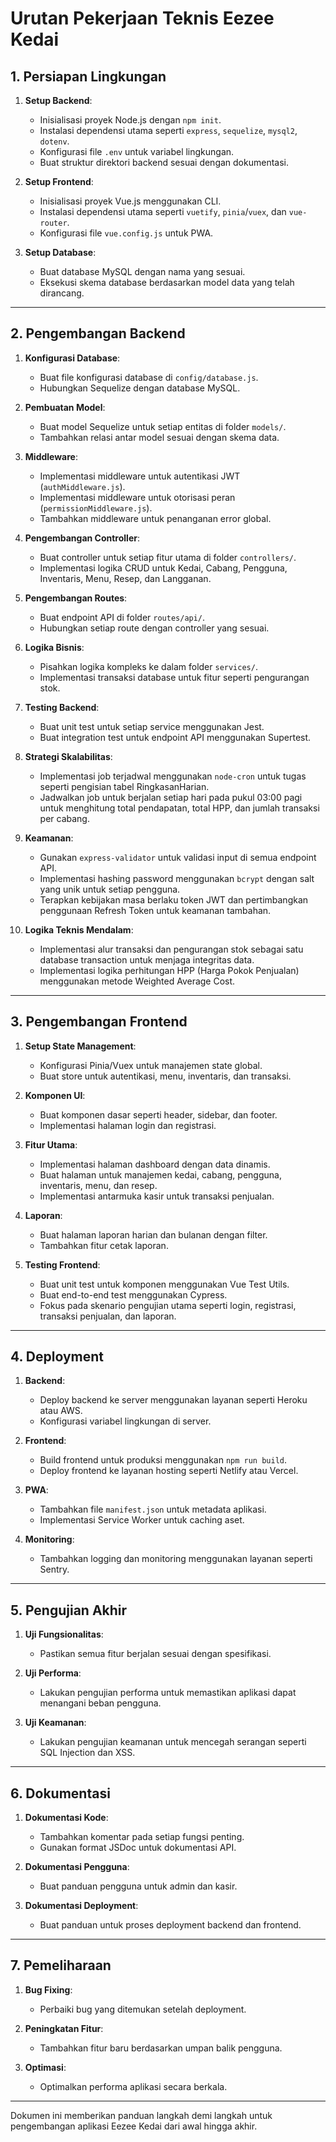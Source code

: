 # Urutan Pekerjaan Teknis Eezee Kedai

## 1. Persiapan Lingkungan
1. **Setup Backend**:
   - Inisialisasi proyek Node.js dengan `npm init`.
   - Instalasi dependensi utama seperti `express`, `sequelize`, `mysql2`, `dotenv`.
   - Konfigurasi file `.env` untuk variabel lingkungan.
   - Buat struktur direktori backend sesuai dengan dokumentasi.

2. **Setup Frontend**:
   - Inisialisasi proyek Vue.js menggunakan CLI.
   - Instalasi dependensi utama seperti `vuetify`, `pinia`/`vuex`, dan `vue-router`.
   - Konfigurasi file `vue.config.js` untuk PWA.

3. **Setup Database**:
   - Buat database MySQL dengan nama yang sesuai.
   - Eksekusi skema database berdasarkan model data yang telah dirancang.

---

## 2. Pengembangan Backend
1. **Konfigurasi Database**:
   - Buat file konfigurasi database di `config/database.js`.
   - Hubungkan Sequelize dengan database MySQL.

2. **Pembuatan Model**:
   - Buat model Sequelize untuk setiap entitas di folder `models/`.
   - Tambahkan relasi antar model sesuai dengan skema data.

3. **Middleware**:
   - Implementasi middleware untuk autentikasi JWT (`authMiddleware.js`).
   - Implementasi middleware untuk otorisasi peran (`permissionMiddleware.js`).
   - Tambahkan middleware untuk penanganan error global.

4. **Pengembangan Controller**:
   - Buat controller untuk setiap fitur utama di folder `controllers/`.
   - Implementasi logika CRUD untuk Kedai, Cabang, Pengguna, Inventaris, Menu, Resep, dan Langganan.

5. **Pengembangan Routes**:
   - Buat endpoint API di folder `routes/api/`.
   - Hubungkan setiap route dengan controller yang sesuai.

6. **Logika Bisnis**:
   - Pisahkan logika kompleks ke dalam folder `services/`.
   - Implementasi transaksi database untuk fitur seperti pengurangan stok.

7. **Testing Backend**:
   - Buat unit test untuk setiap service menggunakan Jest.
   - Buat integration test untuk endpoint API menggunakan Supertest.

8. **Strategi Skalabilitas**:
   - Implementasi job terjadwal menggunakan `node-cron` untuk tugas seperti pengisian tabel RingkasanHarian.
   - Jadwalkan job untuk berjalan setiap hari pada pukul 03:00 pagi untuk menghitung total pendapatan, total HPP, dan jumlah transaksi per cabang.

9. **Keamanan**:
   - Gunakan `express-validator` untuk validasi input di semua endpoint API.
   - Implementasi hashing password menggunakan `bcrypt` dengan salt yang unik untuk setiap pengguna.
   - Terapkan kebijakan masa berlaku token JWT dan pertimbangkan penggunaan Refresh Token untuk keamanan tambahan.

10. **Logika Teknis Mendalam**:
    - Implementasi alur transaksi dan pengurangan stok sebagai satu database transaction untuk menjaga integritas data.
    - Implementasi logika perhitungan HPP (Harga Pokok Penjualan) menggunakan metode Weighted Average Cost.

---

## 3. Pengembangan Frontend
1. **Setup State Management**:
   - Konfigurasi Pinia/Vuex untuk manajemen state global.
   - Buat store untuk autentikasi, menu, inventaris, dan transaksi.

2. **Komponen UI**:
   - Buat komponen dasar seperti header, sidebar, dan footer.
   - Implementasi halaman login dan registrasi.

3. **Fitur Utama**:
   - Implementasi halaman dashboard dengan data dinamis.
   - Buat halaman untuk manajemen kedai, cabang, pengguna, inventaris, menu, dan resep.
   - Implementasi antarmuka kasir untuk transaksi penjualan.

4. **Laporan**:
   - Buat halaman laporan harian dan bulanan dengan filter.
   - Tambahkan fitur cetak laporan.

5. **Testing Frontend**:
   - Buat unit test untuk komponen menggunakan Vue Test Utils.
   - Buat end-to-end test menggunakan Cypress.
   - Fokus pada skenario pengujian utama seperti login, registrasi, transaksi penjualan, dan laporan.

---

## 4. Deployment
1. **Backend**:
   - Deploy backend ke server menggunakan layanan seperti Heroku atau AWS.
   - Konfigurasi variabel lingkungan di server.

2. **Frontend**:
   - Build frontend untuk produksi menggunakan `npm run build`.
   - Deploy frontend ke layanan hosting seperti Netlify atau Vercel.

3. **PWA**:
   - Tambahkan file `manifest.json` untuk metadata aplikasi.
   - Implementasi Service Worker untuk caching aset.

4. **Monitoring**:
   - Tambahkan logging dan monitoring menggunakan layanan seperti Sentry.

---

## 5. Pengujian Akhir
1. **Uji Fungsionalitas**:
   - Pastikan semua fitur berjalan sesuai dengan spesifikasi.

2. **Uji Performa**:
   - Lakukan pengujian performa untuk memastikan aplikasi dapat menangani beban pengguna.

3. **Uji Keamanan**:
   - Lakukan pengujian keamanan untuk mencegah serangan seperti SQL Injection dan XSS.

---

## 6. Dokumentasi
1. **Dokumentasi Kode**:
   - Tambahkan komentar pada setiap fungsi penting.
   - Gunakan format JSDoc untuk dokumentasi API.

2. **Dokumentasi Pengguna**:
   - Buat panduan pengguna untuk admin dan kasir.

3. **Dokumentasi Deployment**:
   - Buat panduan untuk proses deployment backend dan frontend.

---

## 7. Pemeliharaan
1. **Bug Fixing**:
   - Perbaiki bug yang ditemukan setelah deployment.

2. **Peningkatan Fitur**:
   - Tambahkan fitur baru berdasarkan umpan balik pengguna.

3. **Optimasi**:
   - Optimalkan performa aplikasi secara berkala.

---

Dokumen ini memberikan panduan langkah demi langkah untuk pengembangan aplikasi Eezee Kedai dari awal hingga akhir.

